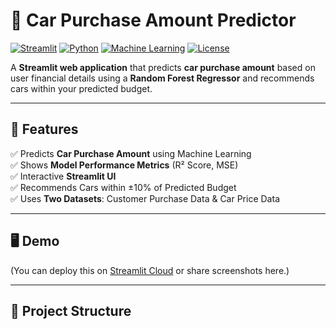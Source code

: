 # 🚗 Car Purchase Amount Predictor

[![Streamlit](https://img.shields.io/badge/Built%20with-Streamlit-FF4B4B)](https://streamlit.io/)
[![Python](https://img.shields.io/badge/Python-3.8%2B-blue)](https://www.python.org/)
[![Machine Learning](https://img.shields.io/badge/Machine%20Learning-RandomForest-green)]()
[![License](https://img.shields.io/badge/License-MIT-yellow.svg)]()

A **Streamlit web application** that predicts **car purchase amount** based on user financial details using a **Random Forest Regressor** and recommends cars within your predicted budget.

---

## 📌 Features
✅ Predicts **Car Purchase Amount** using Machine Learning  
✅ Shows **Model Performance Metrics** (R² Score, MSE)  
✅ Interactive **Streamlit UI**  
✅ Recommends Cars within ±10% of Predicted Budget  
✅ Uses **Two Datasets**: Customer Purchase Data & Car Price Data  

---

## 🖥️ Demo
(You can deploy this on [Streamlit Cloud](https://streamlit.io/cloud) or share screenshots here.)

---

## 📂 Project Structure
